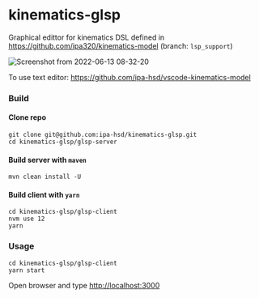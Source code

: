 # kinematics-glsp
Graphical edittor for kinematics DSL defined in https://github.com/ipa320/kinematics-model (branch: `lsp_support`)  

![Screenshot from 2022-06-13 08-32-20](https://user-images.githubusercontent.com/31062848/173293584-f0bd2f7d-6b97-482b-a26b-58a4370f5bba.png)


To use text editor: https://github.com/ipa-hsd/vscode-kinematics-model

### Build
#### Clone repo
```
git clone git@github.com:ipa-hsd/kinematics-glsp.git
cd kinematics-glsp/glsp-server
```
#### Build server with `maven`
```
mvn clean install -U
```
#### Build client with `yarn`
```
cd kinematics-glsp/glsp-client
nvm use 12
yarn
```
### Usage
```
cd kinematics-glsp/glsp-client
yarn start
```
Open browser and type [http://localhost:3000](http://localhost:3000)
